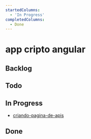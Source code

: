```yaml
---
startedColumns:
  - 'In Progress'
completedColumns:
  - Done
---
```


# app cripto angular

## Backlog

## Todo

## In Progress

- [criando-pagina-de-apis](tasks/criando-pagina-de-apis.md)

## Done
